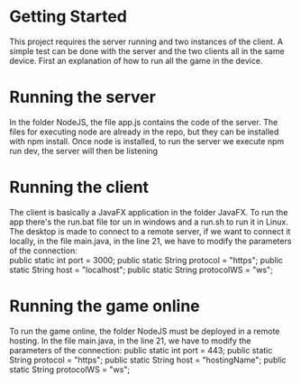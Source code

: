 # Getting Started
This project requires the server running and two instances of the client. A simple test can be done with the server and the two clients all in the same device. First an explanation of how to run all the game in the device.

# Running the server

In the folder NodeJS, the file app.js contains the code of the server. The files for executing node are already in the repo, but they can be installed with npm install. Once node is installed, to run the server we execute npm run dev, the server will then be listening

# Running the client

The client is basically a JavaFX application in the folder JavaFX. To run the app there's the run.bat file tor un in windows and a run.sh to run it in Linux. The desktop is made to connect to a remote server, if we want to connect it locally, in the file main.java, in the line 21, we have to modify the parameters of the connection:     
    public static int port = 3000;
    public static String protocol = "https";
    public static String host = "localhost";
    public static String protocolWS = "ws";

# Running the game online
To run the game online, the folder NodeJS must be deployed in a remote hosting. 
In the file main.java, in the line 21, we have to modify the parameters of the connection:
    public static int port = 443;
    public static String protocol = "https";
    public static String host = "hostingName";
    public static String protocolWS = "ws";                                                        
